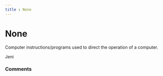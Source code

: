 ```yaml
---
title : None
---
```

None
=====================
Computer instructions/programs used to direct the operation of a
computer.

Jeni

### Comments ###


